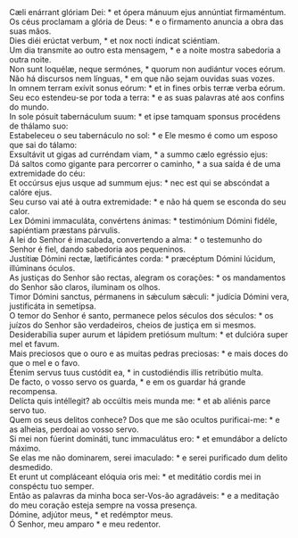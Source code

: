 <div class="dropcap text-justify">Cæli enárrant glóriam Dei: * et ópera mánuum ejus annúntiat firmaméntum.</div>
<div class="dropcap text-justify">Os céus proclamam a glória de Deus: * e o firmamento anuncia a obra das suas mãos.</div>
<div class="text-justify">Dies diéi erúctat verbum, * et nox nocti índicat sciéntiam.</div>
<div class="text-justify">Um dia transmite ao outro esta mensagem, * e a noite mostra sabedoria a outra noite.</div>
<div class="text-justify">Non sunt loquélæ, neque sermónes, * quorum non audiántur voces eórum.</div>
<div class="text-justify">Não há discursos nem línguas, * em que não sejam ouvidas suas vozes.</div>
<div class="text-justify">In omnem terram exívit sonus eórum: * et in fines orbis terræ verba eórum.</div>
<div class="text-justify">Seu eco estendeu-se por toda a terra: * e as suas palavras até aos confins do mundo.</div>
<div class="text-justify">In sole pósuit tabernáculum suum: * et ipse tamquam sponsus procédens de thálamo suo:</div>
<div class="text-justify">Estabeleceu o seu tabernáculo no sol: * e Ele mesmo é como um esposo que sai do tálamo:</div>
<div class="text-justify">Exsultávit ut gigas ad curréndam viam, * a summo cælo egréssio ejus:</div>
<div class="text-justify">Dá saltos como gigante para percorrer o caminho, * a sua saída é de uma extremidade do céu:</div>
<div class="text-justify">Et occúrsus ejus usque ad summum ejus: * nec est qui se abscóndat a calóre ejus.</div>
<div class="text-justify">Seu curso vai até à outra extremidade: * e não há quem se esconda do seu calor.</div>
<div class="text-justify">Lex Dómini immaculáta, convértens ánimas: * testimónium Dómini fidéle, sapiéntiam præstans párvulis.</div>
<div class="text-justify">A lei do Senhor é imaculada, convertendo a alma: * o testemunho do Senhor é fiel, dando sabedoria aos pequeninos.</div>
<div class="text-justify">Justítiæ Dómini rectæ, lætificántes corda: * præcéptum Dómini lúcidum, illúminans óculos.</div>
<div class="text-justify">As justiças do Senhor são rectas, alegram os corações: * os mandamentos do Senhor são claros, iluminam os olhos.</div>
<div class="text-justify">Timor Dómini sanctus, pérmanens in sǽculum sǽculi: * judícia Dómini vera, justificáta in semetípsa.</div>
<div class="text-justify">O temor do Senhor é santo, permanece pelos séculos dos séculos: * os juízos do Senhor são verdadeiros, cheios de justiça em si mesmos.</div>
<div class="text-justify">Desiderabília super aurum et lápidem pretiósum multum: * et dulcióra super mel et favum.</div>
<div class="text-justify">Mais preciosos que o ouro e as muitas pedras preciosas: * e mais doces do que o mel e o favo.</div>
<div class="text-justify">Étenim servus tuus custódit ea, * in custodiéndis illis retribútio multa.</div>
<div class="text-justify">De facto, o vosso servo os guarda, * e em os guardar há grande recompensa.</div>
<div class="text-justify">Delícta quis intéllegit? ab occúltis meis munda me: * et ab aliénis parce servo tuo.</div>
<div class="text-justify">Quem os seus delitos conhece? Dos que me são ocultos purificai-me: * e as alheias, perdoai ao vosso servo.</div>
<div class="text-justify">Si mei non fúerint domináti, tunc immaculátus ero: * et emundábor a delícto máximo.</div>
<div class="text-justify">Se elas me não dominarem, serei imaculado: * e serei purificado dum delito desmedido.</div>
<div class="text-justify">Et erunt ut compláceant elóquia oris mei: * et meditátio cordis mei in conspéctu tuo semper.</div>
<div class="text-justify">Então as palavras da minha boca ser-Vos-ão agradáveis: * e a meditação do meu coração esteja sempre na vossa presença.</div>
<div class="text-justify">Dómine, adjútor meus, * et redémptor meus.</div>
<div class="text-justify">Ó Senhor, meu amparo * e meu redentor.</div>
